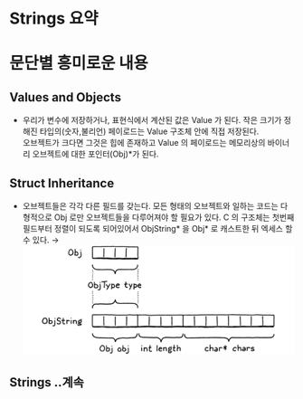 # Strings 요약



# 문단별 흥미로운 내용
## Values and Objects
- 우리가 변수에 저장하거나, 표현식에서 계산된 값은 Value 가 된다. 작은 크기가 정해진 타입의(숫자,불리언) 페이로드는 Value 구조체 안에 직접 저장된다.  
  오브젝트가 크다면 그것은 힙에 존재하고 Value 의 페이로드는 메모리상의 바이너리 오브젝트에 대한 포인터(Obj)*가 된다.
## Struct Inheritance
- 오브젝트들은 각각 다른 필드를 갖는다. 모든 형태의 오브젝트와 일하는 코드는 다형적으로 Obj 로만 오브젝트들을 다루어져야 할 필요가 있다. 
  C 의 구조체는 첫번째 필드부터 정렬이 되도록 되어있어서 ObjString* 을 Obj* 로 캐스트한 뒤 엑세스 할 수 있다.
  → ![obj](obj.png) 
## Strings ..계속